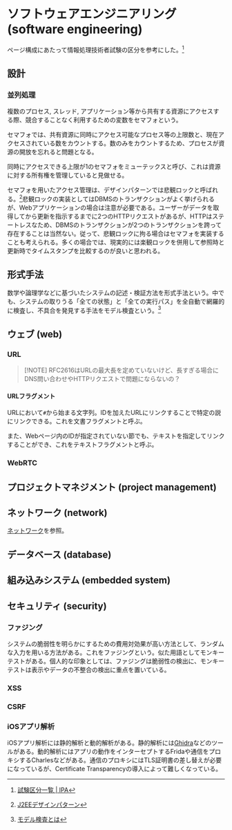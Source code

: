 # ソフトウェアエンジニアリング (software engineering)

ページ構成にあたって情報処理技術者試験の区分を参考にした。[^ipa_shiken]
[^ipa_shiken]: [試験区分一覧 | IPA](https://www.ipa.go.jp/shiken/kubun/list.html)

## 設計

### 並列処理

複数のプロセス, スレッド, アプリケーション等から共有する資源にアクセスする際、競合することなく利用するための変数をセマフォという。

セマフォでは、共有資源に同時にアクセス可能なプロセス等の上限数と、現在アクセスされている数をカウントする。数のみをカウントするため、プロセスが資源の開放を忘れると問題となる。

同時にアクセスできる上限が1のセマフォをミューテックスと呼び、これは資源に対する所有権を管理していると見做せる。

セマフォを用いたアクセス管理は、デザインパターンでは悲観ロックと呼ばれる。[^oreilly_j2ee]悲観ロックの実装としてはDBMSのトランザクションがよく挙げられるが、Webアプリケーションの場合は注意が必要である。ユーザーがデータを取得してから更新を指示するまでに2つのHTTPリクエストがあるが、HTTPはステートレスなため、DBMSのトランザクションが2つのトランザクションを跨って存在することは当然ない。従って、悲観ロックに拘る場合はセマフォを実装することも考えられる。多くの場合では、現実的には楽観ロックを併用して参照時と更新時でタイムスタンプを比較するのが良いと思われる。
[^oreilly_j2ee]: [J2EEデザインパターン](https://amzn.to/3WgjCDz)

## 形式手法

数学や論理学などに基づいたシステムの記述・検証方法を形式手法という。中でも、システムの取りうる「全ての状態」と「全ての実行パス」を全自動で網羅的に検査し、不具合を発見する手法をモデル検査という。[^formaltech]
[^formaltech]: [モデル検査とは](https://formaltech.co.jp/whatMC.pdf)

## ウェブ (web)

### URL

> [!NOTE] RFC2616はURLの最大長を定めていないけど、長すぎる場合にDNS問い合わせやHTTPリクエストで問題にならないの？

<!-- > [!NOTE] UnicodeのURLって、リンクを貼るときにそのままでいいの？URLエンコードすべき？ -->

#### URLフラグメント

URLにおいて`#`から始まる文字列。IDを加えたURLにリンクすることで特定の説にリンクできる。これを文書フラグメントと呼ぶ。

また、Webページ内のIDが指定されていない節でも、テキストを指定してリンクすることができ、これをテキストフラグメントと呼ぶ。

<!-- https://zenn.dev/amane/articles/9bde38881f8fbb -->

### WebRTC

## プロジェクトマネジメント (project management)

## ネットワーク (network)

[ネットワーク](../computer-science/network/README.md)を参照。

## データベース (database)

## 組み込みシステム (embedded system)

## セキュリティ (security)

### ファジング

システムの脆弱性を明らかにするための費用対効果が高い方法として、ランダムな入力を用いる方法がある。これをファジングという。似た用語としてモンキーテストがある。個人的な印象としては、ファジングは脆弱性の検出に、モンキーテストは表示やデータの不整合の検出に重点を置いている。

### XSS

### CSRF

### iOSアプリ解析

iOSアプリ解析には静的解析と動的解析がある。静的解析には[Ghidra](https://ghidra-sre.org/)などのツールがある。動的解析にはアプリの動作をインターセプトするFridaや通信をプロキシするCharlesなどがある。通信のプロキシにはTLS証明書の差し替えが必要になっているが、Certificate Transparencyの導入によって難しくなっている。
